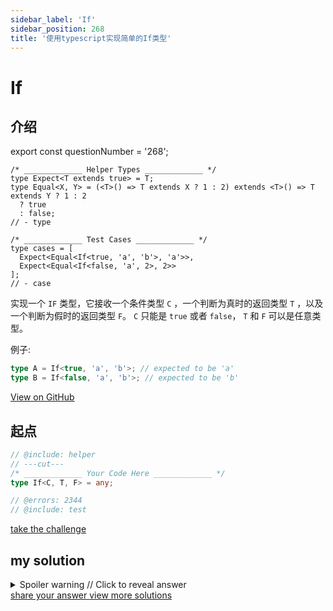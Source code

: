 ```yaml
---
sidebar_label: 'If'
sidebar_position: 268
title: '使用typescript实现简单的If类型'
---
```


# If

## 介绍

export const questionNumber = '268';

```twoslash include helper
/* _____________ Helper Types _____________ */
type Expect<T extends true> = T;
type Equal<X, Y> = (<T>() => T extends X ? 1 : 2) extends <T>() => T extends Y ? 1 : 2
  ? true
  : false;
// - type
```

```twoslash include test
/* _____________ Test Cases _____________ */
type cases = [
  Expect<Equal<If<true, 'a', 'b'>, 'a'>>,
  Expect<Equal<If<false, 'a', 2>, 2>>
];
// - case
```

实现一个 `IF` 类型，它接收一个条件类型 `C` ，一个判断为真时的返回类型 `T` ，以及一个判断为假时的返回类型 `F`。 `C` 只能是 `true` 或者 `false`， `T` 和 `F` 可以是任意类型。


例子:

```ts
type A = If<true, 'a', 'b'>; // expected to be 'a'
type B = If<false, 'a', 'b'>; // expected to be 'b'
```

<span className="badge-links">
  <a className="view" target="\_blank" href={`https://tsch.js.org/${questionNumber}`}>
    View on GitHub
  </a>
</span>

## 起点

```ts twoslash
// @include: helper
// ---cut---
/* _____________ Your Code Here _____________ */
type If<C, T, F> = any;

// @errors: 2344
// @include: test
```

<span className="badge-links">
  <a
    className="challenge"
    target="\_blank"
    href={`https://tsch.js.org/${questionNumber}/play`}
  >
    take the challenge
  </a>
</span>

## my solution

<details>

<summary>Spoiler warning // Click to reveal answer</summary>

```ts twoslash
// @include: helper

// @include: test

/* _____________ Answer Here _____________ */
/// ---cut---
type If<C extends boolean, T, F> = C extends true ? T : F
```

```ts twoslash
type If<C,T,F> = C extends true ? T : C extends false ? F : never
```


</details>

<span className="badge-links">
  <a
    className="share"
    target="\_blank"
    href={`https://tsch.js.org/${questionNumber}/answer`}
  >
    share your answer
  </a>
  <a
    className="solution"
    target="\_blank"
    href={`https://tsch.js.org/${questionNumber}/solutions`}
  >
    view more solutions
  </a>
</span>


